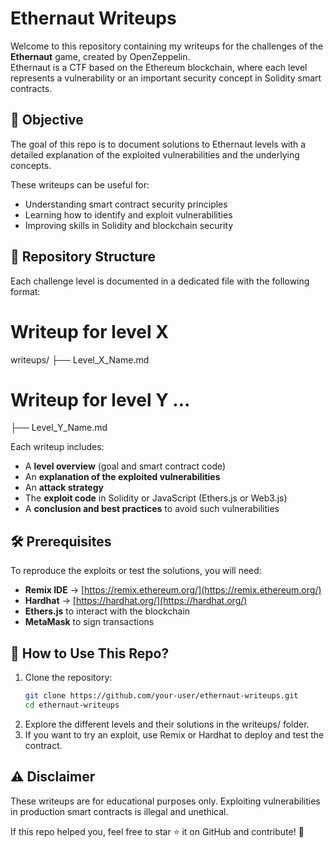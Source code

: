 # Ethernaut Writeups

Welcome to this repository containing my writeups for the challenges of the **Ethernaut** game, created by OpenZeppelin.  
Ethernaut is a CTF based on the Ethereum blockchain, where each level represents a vulnerability or an important security concept in Solidity smart contracts.

## 📌 Objective
The goal of this repo is to document solutions to Ethernaut levels with a detailed explanation of the exploited vulnerabilities and the underlying concepts.  

These writeups can be useful for:
- Understanding smart contract security principles  
- Learning how to identify and exploit vulnerabilities  
- Improving skills in Solidity and blockchain security  

## 📂 Repository Structure
Each challenge level is documented in a dedicated file with the following format:

# Writeup for level X 

writeups/ ├── Level_X_Name.md 

# Writeup for level Y ...

├── Level_Y_Name.md 



Each writeup includes:
- A **level overview** (goal and smart contract code)
- An **explanation of the exploited vulnerabilities**
- An **attack strategy**
- The **exploit code** in Solidity or JavaScript (Ethers.js or Web3.js)
- A **conclusion and best practices** to avoid such vulnerabilities

## 🛠️ Prerequisites
To reproduce the exploits or test the solutions, you will need:
- **Remix IDE** → [https://remix.ethereum.org/](https://remix.ethereum.org/)
- **Hardhat** → [https://hardhat.org/](https://hardhat.org/)
- **Ethers.js** to interact with the blockchain
- **MetaMask** to sign transactions

## 🚀 How to Use This Repo?
1. Clone the repository:
   ```sh
   git clone https://github.com/your-user/ethernaut-writeups.git
   cd ethernaut-writeups
   ```
2. Explore the different levels and their solutions in the writeups/ folder.
3. If you want to try an exploit, use Remix or Hardhat to deploy and test the contract.

## ⚠️ Disclaimer
These writeups are for educational purposes only.
Exploiting vulnerabilities in production smart contracts is illegal and unethical.

If this repo helped you, feel free to star ⭐ it on GitHub and contribute! 🚀
